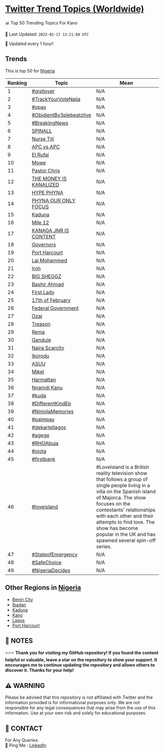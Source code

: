 [Twitter Trend Topics (Worldwide)](https://github.com/ErcinDedeoglu/Twitter-Trend-Topics)
==========


📊 Top 50 Trending Topics For Kano

📆 Last Updated: `2023-02-17 13:21:08 UTC`

🔧 Updated every 1 hour!


## Trends

This is top 50 for [Nigeria](</Nigeria>)

| Ranking | Topic | Mean |
| ------- | ------------ | ------------ |
| 1 | [#gistlover](http://twitter.com/search?q=%23gistlover) | N/A |
| 2 | [#TrackYourVoteNaija](http://twitter.com/search?q=%23TrackYourVoteNaija) | N/A |
| 3 | [#opay](http://twitter.com/search?q=%23opay) | N/A |
| 4 | [#ObidientBy3plebeatzlive](http://twitter.com/search?q=%23ObidientBy3plebeatzlive) | N/A |
| 5 | [#BreakingNews](http://twitter.com/search?q=%23BreakingNews) | N/A |
| 6 | [SPINALL](http://twitter.com/search?q=SPINALL) | N/A |
| 7 | [Nurse Titi](http://twitter.com/search?q=Nurse+Titi) | N/A |
| 8 | [APC vs APC](http://twitter.com/search?q=APC+vs+APC) | N/A |
| 9 | [El Rufai](http://twitter.com/search?q=El+Rufai) | N/A |
| 10 | [Mowe](http://twitter.com/search?q=Mowe) | N/A |
| 11 | [Pastor Chris](http://twitter.com/search?q=Pastor+Chris) | N/A |
| 12 | [THE MONEY IS KANALIZED](http://twitter.com/search?q=THE+MONEY+IS+KANALIZED) | N/A |
| 13 | [HYPE PHYNA](http://twitter.com/search?q=HYPE+PHYNA) | N/A |
| 14 | [PHYNA OUR ONLY FOCUS](http://twitter.com/search?q=PHYNA+OUR+ONLY+FOCUS) | N/A |
| 15 | [Kaduna](http://twitter.com/search?q=Kaduna) | N/A |
| 16 | [Mile 12](http://twitter.com/search?q=Mile+12) | N/A |
| 17 | [KANAGA JNR IS CONTENT](http://twitter.com/search?q=KANAGA+JNR+IS+CONTENT) | N/A |
| 18 | [Governors](http://twitter.com/search?q=Governors) | N/A |
| 19 | [Port Harcourt](http://twitter.com/search?q=Port+Harcourt) | N/A |
| 20 | [Lai Mohammed](http://twitter.com/search?q=Lai+Mohammed) | N/A |
| 21 | [Iroh](http://twitter.com/search?q=Iroh) | N/A |
| 22 | [BIG SHEGGZ](http://twitter.com/search?q=BIG+SHEGGZ) | N/A |
| 23 | [Bashir Ahmad](http://twitter.com/search?q=Bashir+Ahmad) | N/A |
| 24 | [First Lady](http://twitter.com/search?q=First+Lady) | N/A |
| 25 | [17th of February](http://twitter.com/search?q=17th+of+February) | N/A |
| 26 | [Federal Government](http://twitter.com/search?q=Federal+Government) | N/A |
| 27 | [Ozai](http://twitter.com/search?q=Ozai) | N/A |
| 28 | [Treason](http://twitter.com/search?q=Treason) | N/A |
| 29 | [Rema](http://twitter.com/search?q=Rema) | N/A |
| 30 | [Ganduje](http://twitter.com/search?q=Ganduje) | N/A |
| 31 | [Naira Scarcity](http://twitter.com/search?q=Naira+Scarcity) | N/A |
| 32 | [Ikorodu](http://twitter.com/search?q=Ikorodu) | N/A |
| 33 | [ASUU](http://twitter.com/search?q=ASUU) | N/A |
| 34 | [Mikel](http://twitter.com/search?q=Mikel) | N/A |
| 35 | [Harmattan](http://twitter.com/search?q=Harmattan) | N/A |
| 36 | [Nnamdi Kanu](http://twitter.com/search?q=Nnamdi+Kanu) | N/A |
| 37 | [#kuda](http://twitter.com/search?q=%23kuda) | N/A |
| 38 | [#DifferentKindEp](http://twitter.com/search?q=%23DifferentKindEp) | N/A |
| 39 | [#NiniolaMemories](http://twitter.com/search?q=%23NiniolaMemories) | N/A |
| 40 | [#palmpay](http://twitter.com/search?q=%23palmpay) | N/A |
| 41 | [#dekartellagos](http://twitter.com/search?q=%23dekartellagos) | N/A |
| 42 | [#agege](http://twitter.com/search?q=%23agege) | N/A |
| 43 | [#RHOAbuja](http://twitter.com/search?q=%23RHOAbuja) | N/A |
| 44 | [#ojota](http://twitter.com/search?q=%23ojota) | N/A |
| 45 | [#firstbank](http://twitter.com/search?q=%23firstbank) | N/A |
| 46 | [#loveisland](http://twitter.com/search?q=%23loveisland) | #LoveIsland is a British reality television show that follows a group of single people living in a villa on the Spanish island of Majorca. The show focuses on the contestants' relationships with each other and their attempts to find love. The show has become popular in the UK and has spawned several spin-off series. |
| 47 | [#StateofEmergency](http://twitter.com/search?q=%23StateofEmergency) | N/A |
| 48 | [#SafeChoice](http://twitter.com/search?q=%23SafeChoice) | N/A |
| 49 | [#NigeriaDecides](http://twitter.com/search?q=%23NigeriaDecides) | N/A |



## Other Regions in [Nigeria](</Nigeria>)

* [Benin City](</Nigeria/Benin City.md>)
* [Ibadan](</Nigeria/Ibadan.md>)
* [Kaduna](</Nigeria/Kaduna.md>)
* [Kano](</Nigeria/Kano.md>)
* [Lagos](</Nigeria/Lagos.md>)
* [Port Harcourt](</Nigeria/Port Harcourt.md>)



## 📝 NOTES

⭐⭐⭐ **Thank you for visiting my GitHub repository! If you found the content helpful or valuable, leave a star on the repository to show your support. It encourages me to continue updating the repository and allows others to discover it. Thanks for your help!**


## ⚠️ WARNING

Please be advised that this repository is not affiliated with Twitter and the information provided is for informational purposes only. We are not responsible for any legal consequences that may arise from the use of this information. Use at your own risk and solely for educational purposes.


## 📨 CONTACT

 For Any Queries:  
            🏓 Ping Me : [LinkedIn](https://www.linkedin.com/in/ercindedeoglu/)
